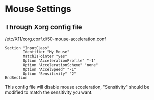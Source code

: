 # Mouse Settings

## Through Xorg config file

/etc/X11/xorg.conf.d/50-mouse-acceleration.conf

```
Section "InputClass"
        Identifier "My Mouse"
        MatchIsPointer "yes"
        Option "AccelerationProfile" "-1"
        Option "AccelerationScheme" "none"
        Option "AccelSpeed" "-1"
        Option "Sensitivity" "2"
EndSection
```

This config file will disable mouse acceleration, "Sensitivity" should be modified to match the sensitivity you want.

